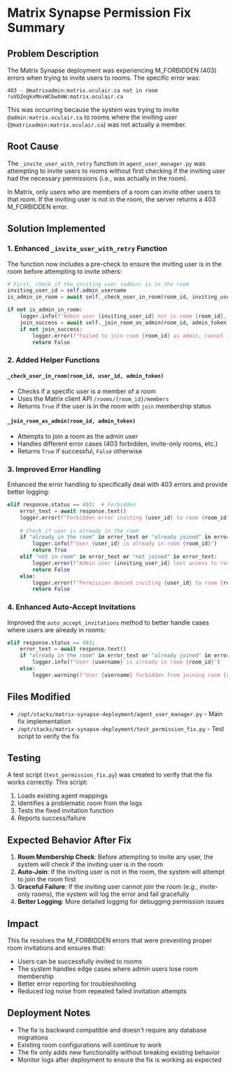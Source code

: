 # Matrix Synapse Permission Fix Summary

## Problem Description

The Matrix Synapse deployment was experiencing M_FORBIDDEN (403) errors when trying to invite users to rooms. The specific error was:

```
403 - @matrixadmin:matrix.oculair.ca not in room !uVDZegkxMnvWCbwXmW:matrix.oculair.ca
```

This was occurring because the system was trying to invite `@admin:matrix.oculair.ca` to rooms where the inviting user (`@matrixadmin:matrix.oculair.ca`) was not actually a member.

## Root Cause

The `_invite_user_with_retry` function in `agent_user_manager.py` was attempting to invite users to rooms without first checking if the inviting user had the necessary permissions (i.e., was actually in the room).

In Matrix, only users who are members of a room can invite other users to that room. If the inviting user is not in the room, the server returns a 403 M_FORBIDDEN error.

## Solution Implemented

### 1. Enhanced `_invite_user_with_retry` Function

The function now includes a pre-check to ensure the inviting user is in the room before attempting to invite others:

```python
# First, check if the inviting user (admin) is in the room
inviting_user_id = self.admin_username
is_admin_in_room = await self._check_user_in_room(room_id, inviting_user_id, admin_token)

if not is_admin_in_room:
    logger.info(f"Admin user {inviting_user_id} not in room {room_id}, attempting to join first")
    join_success = await self._join_room_as_admin(room_id, admin_token)
    if not join_success:
        logger.error(f"Failed to join room {room_id} as admin, cannot invite {user_id}")
        return False
```

### 2. Added Helper Functions

#### `_check_user_in_room(room_id, user_id, admin_token)`
- Checks if a specific user is a member of a room
- Uses the Matrix client API `/rooms/{room_id}/members`
- Returns `True` if the user is in the room with `join` membership status

#### `_join_room_as_admin(room_id, admin_token)`
- Attempts to join a room as the admin user
- Handles different error cases (403 forbidden, invite-only rooms, etc.)
- Returns `True` if successful, `False` otherwise

### 3. Improved Error Handling

Enhanced the error handling to specifically deal with 403 errors and provide better logging:

```python
elif response.status == 403:  # Forbidden
    error_text = await response.text()
    logger.error(f"Forbidden error inviting {user_id} to room {room_id}: {error_text}")
    
    # Check if user is already in the room
    if "already in the room" in error_text or "already joined" in error_text:
        logger.info(f"User {user_id} is already in room {room_id}")
        return True
    elif "not in room" in error_text or "not joined" in error_text:
        logger.error(f"Admin user {inviting_user_id} lost access to room {room_id}, cannot invite")
        return False
    else:
        logger.error(f"Permission denied inviting {user_id} to room {room_id}")
        return False
```

### 4. Enhanced Auto-Accept Invitations

Improved the `auto_accept_invitations` method to better handle cases where users are already in rooms:

```python
elif response.status == 403:
    error_text = await response.text()
    if "already in the room" in error_text or "already joined" in error_text:
        logger.info(f"User {username} is already in room {room_id}")
    else:
        logger.warning(f"User {username} forbidden from joining room {room_id}: {error_text}")
```

## Files Modified

- `/opt/stacks/matrix-synapse-deployment/agent_user_manager.py` - Main fix implementation
- `/opt/stacks/matrix-synapse-deployment/test_permission_fix.py` - Test script to verify the fix

## Testing

A test script (`test_permission_fix.py`) was created to verify that the fix works correctly. This script:
1. Loads existing agent mappings
2. Identifies a problematic room from the logs
3. Tests the fixed invitation function
4. Reports success/failure

## Expected Behavior After Fix

1. **Room Membership Check**: Before attempting to invite any user, the system will check if the inviting user is in the room
2. **Auto-Join**: If the inviting user is not in the room, the system will attempt to join the room first
3. **Graceful Failure**: If the inviting user cannot join the room (e.g., invite-only rooms), the system will log the error and fail gracefully
4. **Better Logging**: More detailed logging for debugging permission issues

## Impact

This fix resolves the M_FORBIDDEN errors that were preventing proper room invitations and ensures that:
- Users can be successfully invited to rooms
- The system handles edge cases where admin users lose room membership
- Better error reporting for troubleshooting
- Reduced log noise from repeated failed invitation attempts

## Deployment Notes

- The fix is backward compatible and doesn't require any database migrations
- Existing room configurations will continue to work
- The fix only adds new functionality without breaking existing behavior
- Monitor logs after deployment to ensure the fix is working as expected